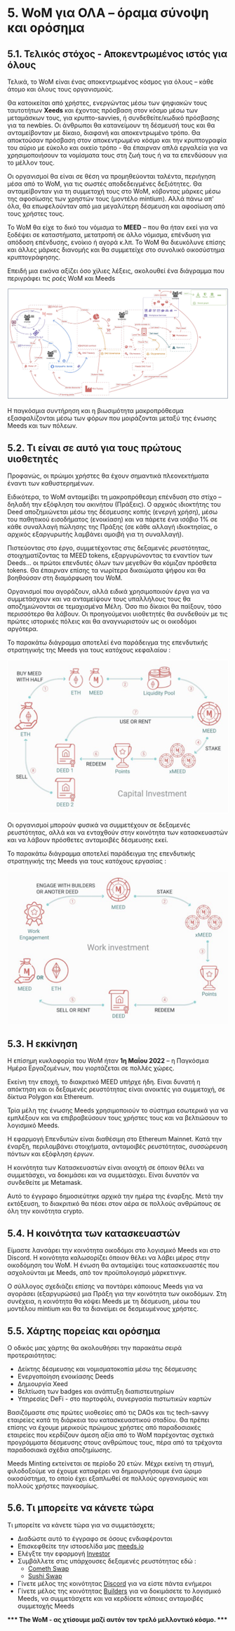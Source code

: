 # 5. WoM για ΟΛΑ – όραμα σύνοψη και ορόσημα

## 5.1. Τελικός στόχος - Αποκεντρωμένος ιστός για όλους

Τελικά, το WoM είναι ένας αποκεντρωμένος κόσμος για όλους – κάθε άτομο και όλους τους οργανισμούς.

Θα κατοικείται από χρήστες, ενεργώντας μέσω των ψηφιακών τους ταυτοτήτων **Xeeds** και έχοντας πρόσβαση στον κόσμο μέσω των μεταμάσκων τους, για κρυπτο-savvies, ή συνδεθείτε/κωδικό πρόσβασης για τα newbies. Οι άνθρωποι θα κατανείμουν τη δέσμευσή τους και θα ανταμείβονταν με δίκαιο, διαφανή και αποκεντρωμένο τρόπο. Θα αποκτούσαν πρόσβαση στον αποκεντρωμένο κόσμο και την κρυπτογραφία του αύριο με εύκολο και οικείο τρόπο - θα έπαιρναν απλά εργαλεία για να χρησιμοποιήσουν τα νομίσματα τους στη ζωή τους ή να τα επενδύσουν για το μέλλον τους.

Οι οργανισμοί θα είναι σε θέση να προμηθεύονται ταλέντα, περιήγηση μέσα από το WoM, για τις σωστές αποδεδειγμένες δεξιότητες. Θα ανταμείβονταν για τη συμμετοχή τους στο WoM, κόβοντας μάρκες μέσω της αφοσίωσης των χρηστών τους (μοντέλο mintium). Αλλά πάνω απ' όλα, θα επωφελούνταν από μια μεγαλύτερη δέσμευση και αφοσίωση από τους χρήστες τους.

Το WoM θα είχε το δικό του νόμισμα το **MEED** – που θα ήταν εκεί για να ξοδέψει σε καταστήματα, μετατροπή σε άλλο νόμισμα, επένδυση για απόδοση επένδυσης, ενοίκιο ή αγορά κ.λπ. Το WoM θα διευκόλυνε επίσης και άλλες μάρκες διανομής και θα συμμετείχε στο συνολικό οικοσύστημα κρυπτογράφησης.

Επειδή μια εικόνα αξίζει όσο χίλιες λέξεις, ακολουθεί ένα διάγραμμα που περιγράφει τις ροές WoM και Meeds

![Ροές WoM και Meeds](en/img/wom-flows.png)

Η παγκόσμια συντήρηση και η βιωσιμότητα μακροπρόθεσμα εξασφαλίζονται μέσω των φόρων που μοιράζονται μεταξύ της ένωσης Meeds και των πόλεων.

## 5.2. Τι είναι σε αυτό για τους πρώτους υιοθετητές

Προφανώς, οι πρώιμοι χρήστες θα έχουν σημαντικά πλεονεκτήματα έναντι των καθυστερημένων.

Ειδικότερα, το WoM ανταμείβει τη μακροπρόθεσμη επένδυση στο στίχο – δηλαδή την εξόφληση του ακινήτου (Πράξεις). Ο αρχικός ιδιοκτήτης του Deed αποζημιώνεται μέσω της δέσμευσης κοπής (ενεργή χρήση), μέσω του παθητικού εισοδήματος (ενοικίαση) και να πάρετε ένα ισόβιο 1% σε κάθε συναλλαγή πώλησης της Πράξης (σε κάθε αλλαγή ιδιοκτησίας, ο αρχικός εξαργυρωτής λαμβάνει αμοιβή για τη συναλλαγή).

Πιστεύοντας στο έργο, συμμετέχοντας στις δεξαμενές ρευστότητας, στοιχηματίζοντας τα MEED tokens, εξαργυρώνοντας τα εναντίον των Deeds... οι πρώτοι επενδυτές όλων των μεγεθών θα κόμιζαν πρόσθετα tokens. Θα έπαιρναν επίσης τα νωρίτερα δικαιώματα ψήφου και θα βοηθούσαν στη διαμόρφωση του WoM.

Οργανισμοί που αγοράζουν, αλλά ειδικά χρησιμοποιούν έργα για να συμμετάσχουν και να ανταμείψουν τους υπαλλήλους τους θα αποζημιώνονται σε τεμαχισμένα Μέλη. Όσο πιο δίκαιοι θα παίξουν, τόσο περισσότερο θα λάβουν. Οι προηγούμενοι υιοθετητές θα συνδεθούν με τις πρώτες ιστορικές πόλεις και θα αναγνωριστούν ως οι οικοδόμοι αργότερα.

Το παρακάτω διάγραμμα αποτελεί ένα παράδειγμα της επενδυτικής στρατηγικής της Meeds για τους κατόχους κεφαλαίου :

![Επενδυτική στρατηγική της Meeds για κατόχους κεφαλαίου](en/img/invest-capital.png)

Οι οργανισμοί μπορούν φυσικά να συμμετέχουν σε δεξαμενές ρευστότητας, αλλά και να ενταχθούν στην κοινότητα των κατασκευαστών και να λάβουν πρόσθετες ανταμοιβές δέσμευσης εκεί.

Το παρακάτω διάγραμμα αποτελεί παράδειγμα της επενδυτικής στρατηγικής της Meeds για τους κατόχους εργασίας :

![Επενδυτική στρατηγική της Meeds για τους κατόχους εργασίας](en/img/invest-work.png)

## 5.3. Η εκκίνηση

Η επίσημη κυκλοφορία του WoM ήταν **1η Μαΐου 2022** – η Παγκόσμια Ημέρα Εργαζομένων, που γιορτάζεται σε πολλές χώρες.

Εκείνη την εποχή, το διακριτικό MEED υπήρχε ήδη. Είναι δυνατή η απόκτηση και οι δεξαμενές ρευστότητας είναι ανοικτές για συμμετοχή, σε δίκτυα Polygon και Ethereum.

Τρία μέλη της ένωσης Meeds χρησιμοποιούν το σύστημα εσωτερικά για να εμπλέξουν και να επιβραβεύσουν τους χρήστες τους και να βελτιώσουν το λογισμικό Meeds.

Η εφαρμογή Επενδυτών είναι διαθέσιμη στο Ethereum Mainnet. Κατά την έναρξη, περιλαμβάνει στοιχήματα, ανταμοιβές ρευστότητας, συσσώρευση πόντων και εξόφληση έργων.

Η κοινότητα των Κατασκευαστών είναι ανοιχτή σε όποιον θέλει να συμμετάσχει, να δοκιμάσει και να συμμετάσχει. Είναι δυνατόν να συνδεθείτε με Metamask.

Αυτό το έγγραφο δημοσιεύτηκε αρχικά την ημέρα της έναρξης. Μετά την εκτόξευση, το διακριτικό θα πέσει στον αέρα σε πολλούς ανθρώπους σε όλη την κοινότητα crypto.

## 5.4. Η κοινότητα των κατασκευαστών

Είμαστε λανσάρει την κοινότητα οικοδόμοι στο λογισμικό Meeds και στο Discord. Η κοινότητα καλωσορίζει όποιον θέλει να λάβει μέρος στην οικοδόμηση του WoM. Η ένωση θα ανταμείψει τους κατασκευαστές που ασχολούνται με Meeds, από τον προϋπολογισμό μάρκετινγκ.

Ο σύλλογος σχεδιάζει επίσης να ποντάρει κάποιους Meeds για να αγοράσει (εξαργυρώσει) μια Πράξη για την κοινότητα των οικοδόμων. Στη συνέχεια, η κοινότητα θα κόψει Meeds με τη δέσμευση, μέσω του μοντέλου mintium και θα τα διανείμει σε δεσμευμένους χρήστες.

## 5.5. Χάρτης πορείας και ορόσημα

Ο οδικός μας χάρτης θα ακολουθήσει την παρακάτω σειρά προτεραιότητας:

- Δείκτης δέσμευσης και νομισματοκοπία μέσω της δέσμευσης
- Ενεργοποίηση ενοικίασης Deeds
- Δημιουργία Xeed
- Βελτίωση των badges και ανάπτυξη διαπιστευτηρίων
- Υπηρεσίες DeFi - στο πορτοφόλι, συνεργασία πιστωτικών καρτών

Βασιζόμαστε στις πρώτες υιοθεσίες από τις DAOs και τις tech-savvy εταιρείες κατά τη διάρκεια του κατασκευαστικού σταδίου. Θα πρέπει επίσης να έχουμε μερικούς πρώιμους χρήστες από παραδοσιακές εταιρείες που κερδίζουν άμεση αξία από το WoM παρέχοντας σχετικά προγράμματα δέσμευσης στους ανθρώπους τους, πέρα ​​από τα τρέχοντα παραδοσιακά σχέδια αποζημίωσης.

Meeds Minting εκτείνεται σε περίοδο 20 ετών. Μέχρι εκείνη τη στιγμή, φιλοδοξούμε να έχουμε καταφέρει να δημιουργήσουμε ένα ώριμο οικοσύστημα, το οποίο έχει εξαπλωθεί σε πολλούς οργανισμούς και πολλούς χρήστες παγκοσμίως.

## 5.6. Τι μπορείτε να κάνετε τώρα

Τι μπορείτε να κάνετε τώρα για να συμμετάσχετε;

- Διαδώστε αυτό το έγγραφο σε όσους ενδιαφέρονται
- Επισκεφθείτε την ιστοσελίδα μας [meeds.io](https://www.meeds.io/)
- Ελέγξτε την εφαρμογή [Investor](https://meeds.io/investors)
- Συμβάλλετε στις υπάρχουσες δεξαμενές ρευστότητας εδώ :
  - [Cometh Swap](https://swap.cometh.io/)
  - [Sushi Swap](https://sushi.com)
- Γίνετε μέλος της κοινότητας [Discord](https://discord.com/invite/hAuADSq3) για να είστε πάντα ενήμεροι
- Γίνετε μέλος της κοινότητας [Builders](https://meeds.io/builders) για να δοκιμάσετε το λογισμικό Meeds, να συμμετάσχετε και να κερδίσετε κάποιες ανταμοιβές συμμετοχής Meeds

**\*\*\* The WoM - ας χτίσουμε μαζί αυτόν τον τρελό μελλοντικό κόσμο. \*\*\***
